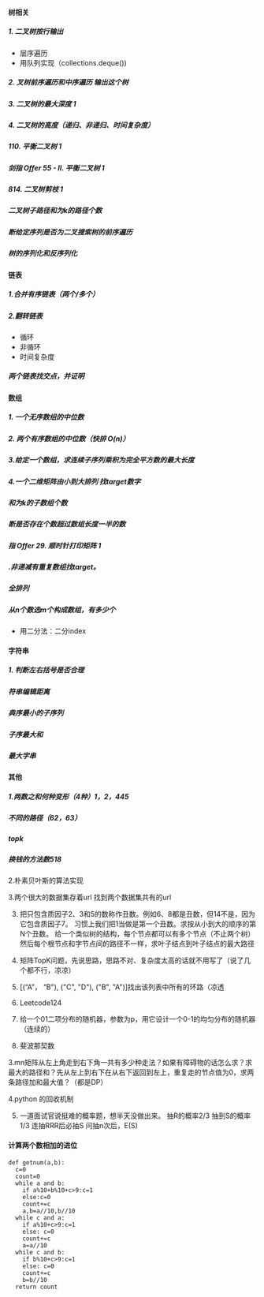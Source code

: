 #### 树相关
##### 1. 二叉树按行输出
+ 层序遍历
+ 用队列实现（collections.deque())
##### 2. 叉树前序遍历和中序遍历 输出这个树
##### 3. 二叉树的最大深度	1
##### 4. 二叉树的高度（递归、非递归、时间复杂度）
##### 110. 平衡二叉树	1
##### 剑指 Offer 55 - II. 平衡二叉树	1
##### 814. 二叉树剪枝	1
##### 二叉树子路径和为k的路径个数
##### 断给定序列是否为二叉搜索树的前序遍历
##### 树的序列化和反序列化

#### 链表
##### 1.合并有序链表（两个/多个）
##### 2.翻转链表
+ 循环
+ 非循环
+ 时间复杂度
##### 两个链表找交点，并证明
#### 数组
##### 1. 一个无序数组的中位数
##### 2. 两个有序数组的中位数（快排 O(n)）
##### 3.给定一个数组，求连续子序列乘积为完全平方数的最大长度
##### 4.一个二维矩阵由小到大排列 找target数字
##### 和为k的子数组个数
##### 断是否存在个数超过数组长度一半的数
##### 指 Offer 29. 顺时针打印矩阵	1
##### .非递减有重复数组找target。
##### 全排列
##### 从n个数选m个构成数组，有多少个

+ 用二分法：二分index

#### 字符串
##### 1. 判断左右括号是否合理
##### 符串编辑距离
##### 典序最小的子序列
##### 子序最大和
##### 最大字串

#### 其他
##### 1.两数之和何种变形（4种）1，2，445
##### 不同的路径（62，63）
##### topk
##### 换钱的方法数518





2.朴素贝叶斯的算法实现

3.两个很大的数据集存着url 找到两个数据集共有的url






3. 把只包含质因子2、3和5的数称作丑数。例如6、8都是丑数，但14不是，因为它包含质因子7。 习惯上我们把1当做是第一个丑数。求按从小到大的顺序的第N个丑数。
给一个类似树的结构，每个节点都可以有多个节点（不止两个树）然后每个根节点和字节点间的路径不一样，求叶子结点到叶子结点的最大路径

1. 矩阵TopK问题，先说思路，思路不对、复杂度太高的话就不用写了（说了几个都不行，凉凉）
2. [(“A”， “B"), ("C", "D"), ("B", "A")]找出该列表中所有的环路（凉透






1. Leetcode124
2. 给一个01二项分布的随机器，参数为p，用它设计一个0-1的均匀分布的随机器（连续的）


509. 斐波那契数



3.mn矩阵从左上角走到右下角一共有多少种走法？如果有障碍物的话怎么求？求最大的路径和？先从左上到右下在从右下返回到左上，重复走的节点值为0，求两条路径加和最大值？（都是DP）


4.python 的回收机制


5. 一道面试官说挺难的概率题，想半天没做出来。
抽R的概率2/3
抽到S的概率1/3
连抽RRR后必抽S
问抽n次后，E(S)



#### 计算两个数相加的进位
```
def getnum(a,b):
  c=0
  count=0
  while a and b:
    if a%10+b%10+c>9:c=1
    else:c=0
    count+=c
    a,b=a//10,b//10
  while c and a:
    if a%10+c>9:c=1
    else: c=0
    count+=c
    a=a//10
  while c and b:
    if b%10+c>9:c=1
    else: c=0
    count+=c
    b=b//10
  return count
  
